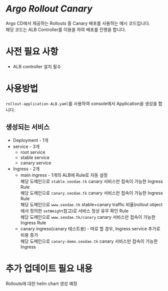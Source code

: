 # _Argo Rollout Canary_

Argo CD에서 제공하는 Rollouts 중 Canary 배포를 사용하는 예시 코드입니다.  
해당 코드는 ALB Controller를 이용을 하여 배포를 진행을 합니다.

# 사전 필요 사항
- ALB controller 설치 필수

# 사용방법

`rollout-application-ALB.yaml`를 사용하여 console에서 Application을 생성을 합니다.

## 생성되는 서비스

- Deployment - 1개
- service - 3개 
    - root service
    - stable service
    - canary service
- Ingress - 2개
    - main ingress - 1개의 ALB에 Rule로 자동 설정  
    해당 도메인으로 `stable.seodae.tk` canary 서비스만 접속이 가능한 Ingress Rule  
    해당 도메인으로 `canary.seodae.tk` canary 서비스만 접속이 가능한 Ingress Rule  
    해당 도메인으로 `www.seodae.tk` stable+canary traffic 비율(rollout object에서 정의한 `setWeight`참고)로 서비스 정상 유무 확인 Rule  
    해당 도메인으로 `www.seodae.tk/canary` canary 서비스만 접속이 가능한 Ingress Rule  
    - canary ingress(canary 테스트용) - 따로 할 경우, Ingress service 추가로 비용 증가  
    해당 도메인으로 `canary-demo.seodae.tk` canary 서비스만 접속이 가능한 Ingress 

# 추가 업데이트 필요 내용

Rollouts에 대한 helm chart 생성 예정